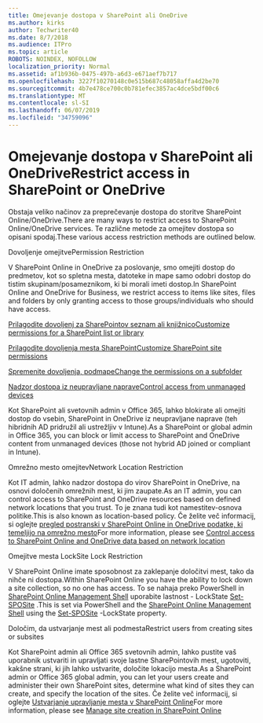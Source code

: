 ```yaml
---
title: Omejevanje dostopa v SharePoint ali OneDrive
ms.author: kirks
author: Techwriter40
ms.date: 8/7/2018
ms.audience: ITPro
ms.topic: article
ROBOTS: NOINDEX, NOFOLLOW
localization_priority: Normal
ms.assetid: af1b936b-0475-497b-a6d3-e671aef7b717
ms.openlocfilehash: 3227f10270148c0e515b687c48058affa4d2be70
ms.sourcegitcommit: 4b7e478ce700c0b781efec3857ac4dce5bdf00c6
ms.translationtype: MT
ms.contentlocale: sl-SI
ms.lasthandoff: 06/07/2019
ms.locfileid: "34759096"
---
```

# <a name="restrict-access-in-sharepoint-or-onedrive"></a><span data-ttu-id="37201-102">Omejevanje dostopa v SharePoint ali OneDrive</span><span class="sxs-lookup"><span data-stu-id="37201-102">Restrict access in SharePoint or OneDrive</span></span>

<span data-ttu-id="37201-103">Obstaja veliko načinov za preprečevanje dostopa do storitve SharePoint Online/OneDrive.</span><span class="sxs-lookup"><span data-stu-id="37201-103">There are many ways to restrict access to SharePoint Online/OneDrive services.</span></span> <span data-ttu-id="37201-104">Te različne metode za omejitev dostopa so opisani spodaj.</span><span class="sxs-lookup"><span data-stu-id="37201-104">These various access restriction methods are outlined below.</span></span> 

<span data-ttu-id="37201-105">Dovoljenje omejitve</span><span class="sxs-lookup"><span data-stu-id="37201-105">Permission Restriction</span></span>

<span data-ttu-id="37201-106">V SharePoint Online in OneDrive za poslovanje, smo omejiti dostop do predmetov, kot so spletna mesta, datoteke in mape samo odobri dostop do tistim skupinam/posameznikom, ki bi morali imeti dostop.</span><span class="sxs-lookup"><span data-stu-id="37201-106">In SharePoint Online and OneDrive for Business, we restrict access to items like sites, files and folders by only granting access to those groups/individuals who should have access.</span></span>

[<span data-ttu-id="37201-107">Prilagodite dovoljenj za SharePointov seznam ali knjižnico</span><span class="sxs-lookup"><span data-stu-id="37201-107">Customize permissions for a SharePoint list or library</span></span>](https://support.office.com/article/Customize-permissions-for-a-SharePoint-list-or-library-02d770f3-59eb-4910-a608-5f84cc297782)

[<span data-ttu-id="37201-108">Prilagodite dovoljenja mesta SharePoint</span><span class="sxs-lookup"><span data-stu-id="37201-108">Customize SharePoint site permissions</span></span>](https://docs.microsoft.com/sharepoint/customize-sharepoint-site-permissions)

[<span data-ttu-id="37201-109">Spremenite dovoljenja, podmape</span><span class="sxs-lookup"><span data-stu-id="37201-109">Change the permissions on a subfolder</span></span>](https://support.office.com/article/Change-the-permissions-on-a-subfolder-5427BD7C-F20A-4F75-8CF2-5359DD45A1A6)

[<span data-ttu-id="37201-110">Nadzor dostopa iz neupravljane naprave</span><span class="sxs-lookup"><span data-stu-id="37201-110">Control access from unmanaged devices</span></span>](https://docs.microsoft.com/sharepoint/control-access-from-unmanaged-devices)

<span data-ttu-id="37201-111">Kot SharePoint ali svetovnih admin v Office 365, lahko blokirate ali omejiti dostop do vsebin, SharePoint in OneDrive iz neupravljane naprave (teh hibridnih AD pridružil ali ustrežljiv v Intune).</span><span class="sxs-lookup"><span data-stu-id="37201-111">As a SharePoint or global admin in Office 365, you can block or limit access to SharePoint and OneDrive content from unmanaged devices (those not hybrid AD joined or compliant in Intune).</span></span>

<span data-ttu-id="37201-112">Omrežno mesto omejitev</span><span class="sxs-lookup"><span data-stu-id="37201-112">Network Location Restriction</span></span>

<span data-ttu-id="37201-113">Kot IT admin, lahko nadzor dostopa do virov SharePoint in OneDrive, na osnovi določenih omrežnih mest, ki jim zaupate.</span><span class="sxs-lookup"><span data-stu-id="37201-113">As an IT admin, you can control access to SharePoint and OneDrive resources based on defined network locations that you trust.</span></span> <span data-ttu-id="37201-114">To je znana tudi kot namestitev-osnova politike.</span><span class="sxs-lookup"><span data-stu-id="37201-114">This is also known as location-based policy.</span></span> <span data-ttu-id="37201-115">Če želite več informacij, si oglejte [pregled postranski v SharePoint Online in OneDrive podatke, ki temeljijo na omrežno mesto](https://docs.microsoft.com/sharepoint/control-access-based-on-network-location)</span><span class="sxs-lookup"><span data-stu-id="37201-115">For more information, please see [Control access to SharePoint Online and OneDrive data based on network location](https://docs.microsoft.com/sharepoint/control-access-based-on-network-location)</span></span>

<span data-ttu-id="37201-116">Omejitve mesta Lock</span><span class="sxs-lookup"><span data-stu-id="37201-116">Site Lock Restriction</span></span> 

<span data-ttu-id="37201-117">V SharePoint Online imate sposobnost za zaklepanje določitvi mest, tako da nihče ni dostopa.</span><span class="sxs-lookup"><span data-stu-id="37201-117">Within SharePoint Online you have the ability to lock down a site collection, so no one has access.</span></span> <span data-ttu-id="37201-118">To se nahaja preko PowerShell in [SharePoint Online Management Shell](https://docs.microsoft.com/powershell/sharepoint/sharepoint-online/connect-sharepoint-online?view=sharepoint-ps) uporabite lastnost - LockState [Set-SPOSite](https://docs.microsoft.com/powershell/module/sharepoint-online/set-sposite?view=sharepoint-ps) .</span><span class="sxs-lookup"><span data-stu-id="37201-118">This is set via PowerShell and the [SharePoint Online Management Shell](https://docs.microsoft.com/powershell/sharepoint/sharepoint-online/connect-sharepoint-online?view=sharepoint-ps) using the [Set-SPOSite](https://docs.microsoft.com/powershell/module/sharepoint-online/set-sposite?view=sharepoint-ps) -LockState property.</span></span>

<span data-ttu-id="37201-119">Določim, da ustvarjanje mest ali podmesta</span><span class="sxs-lookup"><span data-stu-id="37201-119">Restrict users from creating sites or subsites</span></span>

<span data-ttu-id="37201-120">Kot SharePoint admin ali Office 365 svetovnih admin, lahko pustite vaš uporabnik ustvariti in upravljati svoje lastne SharePointovih mest, ugotoviti, kakšne strani, ki jih lahko ustvarite, določite lokacijo mesta.</span><span class="sxs-lookup"><span data-stu-id="37201-120">As a SharePoint admin or Office 365 global admin, you can let your users create and administer their own SharePoint sites, determine what kind of sites they can create, and specify the location of the sites.</span></span> <span data-ttu-id="37201-121">Če želite več informacij, si oglejte [Ustvarjanje upravljanje mesta v SharePoint Online](https://docs.microsoft.com/sharepoint/manage-site-creation)</span><span class="sxs-lookup"><span data-stu-id="37201-121">For more information, please see [Manage site creation in SharePoint Online](https://docs.microsoft.com/sharepoint/manage-site-creation)</span></span>

